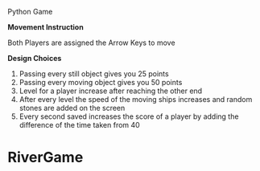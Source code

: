 
Python Game

**Movement Instruction**

Both Players are assigned the Arrow Keys to move

**Design Choices**

1. Passing every still object gives you 25 points
2. Passing every moving object gives you 50 points
3. Level for a player increase after reaching the other end
4. After every level the speed of the moving ships increases and random stones are added on the screen
5. Every second saved increases the score of a player by adding the difference of the time taken from 40
# RiverGame
